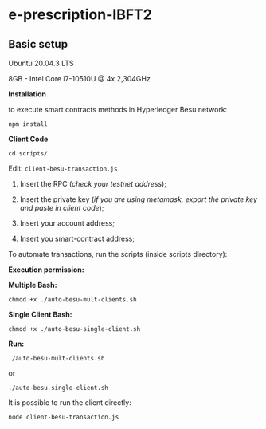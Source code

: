 # e-prescription-IBFT2


## Basic setup

 Ubuntu 20.04.3 LTS
 
 8GB - Intel Core i7-10510U @ 4x 2,304GHz
  
  
**Installation**

 to execute smart contracts methods in Hyperledger Besu network:

    npm install

**Client Code**

    cd scripts/

Edit: `client-besu-transaction.js`

1. Insert the RPC (*check your testnet address*);

2. Insert the private key (*if you are using metamask, export the private key and paste in client code*);

3. Insert your account address;
4. Insert you smart-contract address;

  

To automate transactions, run the scripts (inside scripts directory):

**Execution permission:**

  
**Multiple Bash:**

    chmod +x ./auto-besu-mult-clients.sh

**Single Client Bash:**

    chmod +x ./auto-besu-single-client.sh


**Run:**

    ./auto-besu-mult-clients.sh

or

    ./auto-besu-single-client.sh


It is possible to run the client directly:

    node client-besu-transaction.js
